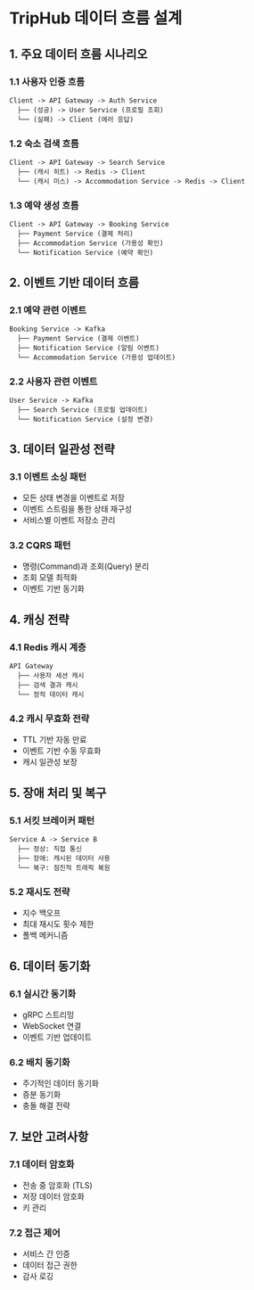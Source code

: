 # TripHub 데이터 흐름 설계

## 1. 주요 데이터 흐름 시나리오

### 1.1 사용자 인증 흐름
```
Client -> API Gateway -> Auth Service
  ├── (성공) -> User Service (프로필 조회)
  └── (실패) -> Client (에러 응답)
```

### 1.2 숙소 검색 흐름
```
Client -> API Gateway -> Search Service
  ├── (캐시 히트) -> Redis -> Client
  └── (캐시 미스) -> Accommodation Service -> Redis -> Client
```

### 1.3 예약 생성 흐름
```
Client -> API Gateway -> Booking Service
  ├── Payment Service (결제 처리)
  ├── Accommodation Service (가용성 확인)
  └── Notification Service (예약 확인)
```

## 2. 이벤트 기반 데이터 흐름

### 2.1 예약 관련 이벤트
```
Booking Service -> Kafka
  ├── Payment Service (결제 이벤트)
  ├── Notification Service (알림 이벤트)
  └── Accommodation Service (가용성 업데이트)
```

### 2.2 사용자 관련 이벤트
```
User Service -> Kafka
  ├── Search Service (프로필 업데이트)
  └── Notification Service (설정 변경)
```

## 3. 데이터 일관성 전략

### 3.1 이벤트 소싱 패턴
- 모든 상태 변경을 이벤트로 저장
- 이벤트 스트림을 통한 상태 재구성
- 서비스별 이벤트 저장소 관리

### 3.2 CQRS 패턴
- 명령(Command)과 조회(Query) 분리
- 조회 모델 최적화
- 이벤트 기반 동기화

## 4. 캐싱 전략

### 4.1 Redis 캐시 계층
```
API Gateway
  ├── 사용자 세션 캐시
  ├── 검색 결과 캐시
  └── 정적 데이터 캐시
```

### 4.2 캐시 무효화 전략
- TTL 기반 자동 만료
- 이벤트 기반 수동 무효화
- 캐시 일관성 보장

## 5. 장애 처리 및 복구

### 5.1 서킷 브레이커 패턴
```
Service A -> Service B
  ├── 정상: 직접 통신
  ├── 장애: 캐시된 데이터 사용
  └── 복구: 점진적 트래픽 복원
```

### 5.2 재시도 전략
- 지수 백오프
- 최대 재시도 횟수 제한
- 폴백 메커니즘

## 6. 데이터 동기화

### 6.1 실시간 동기화
- gRPC 스트리밍
- WebSocket 연결
- 이벤트 기반 업데이트

### 6.2 배치 동기화
- 주기적인 데이터 동기화
- 증분 동기화
- 충돌 해결 전략

## 7. 보안 고려사항

### 7.1 데이터 암호화
- 전송 중 암호화 (TLS)
- 저장 데이터 암호화
- 키 관리

### 7.2 접근 제어
- 서비스 간 인증
- 데이터 접근 권한
- 감사 로깅 